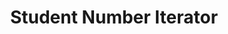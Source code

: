 ---
title: 'Student Number Iterator'
type: 'academic project'
affiliation: 'McMaster University'
images: ["NumberIterator4","NumberIterator5","NumberIterator6","NumberIterator7","NumberIterator8","NumberIterator9","NumberIterator10","NumberIterator11","NumberIterator2","NumberIterator1"]
imageHeight: 280px
skills: ['Circuits']
videoLink:  "https://youtu.be/th4inV366BM"
github: ""
links: []
linkTitles: []
linkTypes: []
description: In this second year circuits project, I displayed each digit in my student number on a 7-segment display using nothing but sequential logic.
---